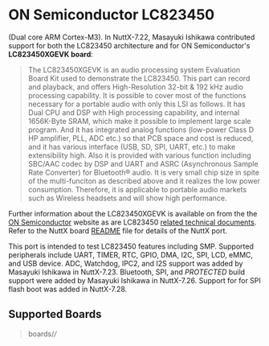 ON Semiconductor LC823450
=========================

(Dual core ARM Cortex-M3). In NuttX-7.22, Masayuki Ishikawa contributed
support for both the LC823450 architecture and for ON Semiconductor\'s
**LC823450XGEVK board**:

> The LC823450XGEVK is an audio processing system Evaluation Board Kit
> used to demonstrate the LC823450. This part can record and playback,
> and offers High-Resolution 32-bit & 192 kHz audio processing
> capability. It is possible to cover most of the functions necessary
> for a portable audio with only this LSI as follows. It has Dual CPU
> and DSP with High processing capability, and internal 1656K-Byte SRAM,
> which make it possible to implement large scale program. And it has
> integrated analog functions (low-power Class D HP amplifier, PLL, ADC
> etc.) so that PCB space and cost is reduced, and it has various
> interface (USB, SD, SPI, UART, etc.) to make extensibility high. Also
> it is provided with various function including SBC/AAC codec by DSP
> and UART and ASRC (Asynchronous Sample Rate Converter) for Bluetooth®
> audio. It is very small chip size in spite of the multi-funciton as
> described above and it realizes the low power consumption. Therefore,
> it is applicable to portable audio markets such as Wireless headsets
> and will show high performance.

Further information about the LC823450XGEVK is available on from the the
[ON
Semiconductor](http://www.onsemi.com/PowerSolutions/evalBoard.do?id=LC823450XGEVK)
website as are LC823450 [related technical
documents](http://www.onsemi.com/PowerSolutions/supportDoc.do?type=AppNotes&rpn=LC823450).
Refer to the NuttX board
[README](https://github.com/apache/nuttx/blob/master/Documentation/platforms/arm/lc823450/boards/lc823450-xgevk/README.txt)
file for details of the NuttX port.

This port is intended to test LC823450 features including SMP. Supported
peripherals include UART, TIMER, RTC, GPIO, DMA, I2C, SPI, LCD, eMMC,
and USB device. ADC, Watchdog, IPC2, and I2S support was added by
Masayuki Ishikawa in NuttX-7.23. Bluetooth, SPI, and *PROTECTED* build
support were added by Masayuki Ishikawa in NuttX-7.26. Support for for
SPI flash boot was added in NuttX-7.28.

Supported Boards
----------------

> boards/*/*
